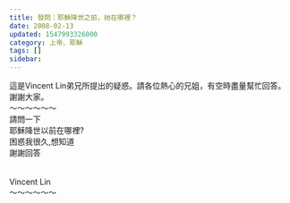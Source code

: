 ```yaml
---
title: 發問：耶穌降世之前，祂在哪裡？
date: 2008-02-13
updated: 1547993326000
category: 上帝、耶穌
tags: []
sidebar: 
---
```


<p>這是Vincent Lin弟兄所提出的疑惑。請各位熱心的兄姐，有空時盡量幫忙回答。謝謝大家。<br/><!--more-->～～～～～～<br/>請問一下<br/>耶穌降世以前在哪裡?<br/>困惑我很久,想知道<br/>謝謝回答<br/> <br/><br/>Vincent Lin<br/>～～～～～～<br/></p>